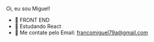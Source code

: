 Oi, eu sou Miguel!



- 🔭  FRONT END
- 🌱  Estudando React
- 👯  Me contate pelo Email: francomiguel79a@gmail.com

